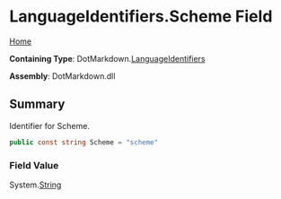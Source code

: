 # LanguageIdentifiers\.Scheme Field

[Home](../../../README.md)

**Containing Type**: DotMarkdown\.[LanguageIdentifiers](../README.md)

**Assembly**: DotMarkdown\.dll

## Summary

Identifier for Scheme\.

```csharp
public const string Scheme = "scheme"
```

### Field Value

System\.[String](https://docs.microsoft.com/en-us/dotnet/api/system.string)

